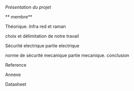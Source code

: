 *Présentation du projet*
 
** membre**
 

Théorique. Infra red et raman
 
 choix et délimitation de notre travail

Sécurité electrique
 partie electrique
 
 
 
 norme de sécurité mecanique
 partie mecanique.
 conclusion

Reference

Annexe

Datasheet
